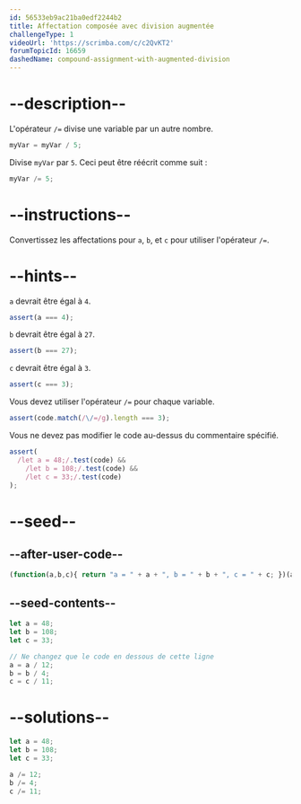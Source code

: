 ```yaml
---
id: 56533eb9ac21ba0edf2244b2
title: Affectation composée avec division augmentée
challengeType: 1
videoUrl: 'https://scrimba.com/c/c2QvKT2'
forumTopicId: 16659
dashedName: compound-assignment-with-augmented-division
---
```


# --description--

L'opérateur `/=` divise une variable par un autre nombre.

```js
myVar = myVar / 5;
```

Divise `myVar` par `5`. Ceci peut être réécrit comme suit :

```js
myVar /= 5;
```

# --instructions--

Convertissez les affectations pour `a`, `b`, et `c` pour utiliser l'opérateur `/=`.

# --hints--

`a` devrait être égal à `4`.

```js
assert(a === 4);
```

`b` devrait être égal à `27`.

```js
assert(b === 27);
```

`c` devrait être égal à `3`.

```js
assert(c === 3);
```

Vous devez utiliser l'opérateur `/=` pour chaque variable.

```js
assert(code.match(/\/=/g).length === 3);
```

Vous ne devez pas modifier le code au-dessus du commentaire spécifié.

```js
assert(
  /let a = 48;/.test(code) &&
    /let b = 108;/.test(code) &&
    /let c = 33;/.test(code)
);
```

# --seed--

## --after-user-code--

```js
(function(a,b,c){ return "a = " + a + ", b = " + b + ", c = " + c; })(a,b,c);
```

## --seed-contents--

```js
let a = 48;
let b = 108;
let c = 33;

// Ne changez que le code en dessous de cette ligne
a = a / 12;
b = b / 4;
c = c / 11;
```

# --solutions--

```js
let a = 48;
let b = 108;
let c = 33;

a /= 12;
b /= 4;
c /= 11;
```

